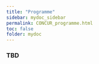 ```yaml
---
title: "Programme"
sidebar: mydoc_sidebar
permalink: CONCUR_programme.html
toc: false 
folder: mydoc
---
```

### TBD